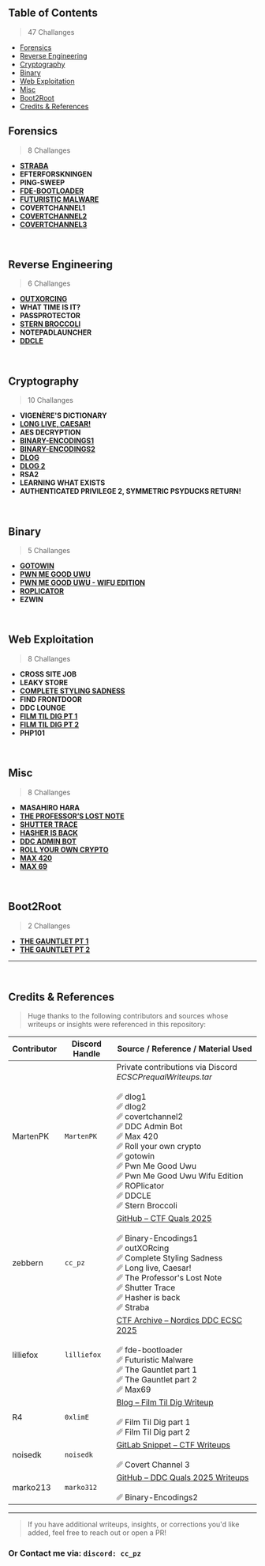 ## Table of Contents

> 47 Challanges

- [Forensics](#forensics)
- [Reverse Engineering](#reverse-engineering)
- [Cryptography](#cryptography)
- [Binary](#binary)
- [Web Exploitation](#web-exploitation)
- [Misc](#misc)
- [Boot2Root](#boot2root)
- [Credits & References](#credits--references)


<h2 >Forensics</h2>

> 8 Challanges 

- [**STRABA**](https://github.com/zebbern/Cyberlandslaget-2025/blob/main/Forensics/Straba/Straba.md)  
- **EFTERFORSKNINGEN**  
- **PING-SWEEP**
- [**FDE-BOOTLOADER**](https://github.com/zebbern/Cyberlandslaget-2025/blob/main/Forensics/fde-bootloader/fde-bootloader.md)  
- [**FUTURISTIC MALWARE**](https://github.com/zebbern/Cyberlandslaget-2025/blob/main/Forensics/Futuristic%20Malware/futuristic-malware.md)  
- **COVERTCHANNEL1**  
- [**COVERTCHANNEL2**](https://github.com/zebbern/Cyberlandslaget-2025/blob/main/Forensics/covertchannel2/covertchannel2.pdf)  
- [**COVERTCHANNEL3**](https://github.com/zebbern/Cyberlandslaget-2025/blob/main/Forensics/COVERTCHANNEL3/COVERTCHANNEL3.md)  


<br>


  <h2 >Reverse Engineering</h2> 
  
> 6 Challanges 

- [**OUTXORCING**](https://github.com/zebbern/Cyberlandslaget-2025/blob/main/Reverse%20Engineering/outXORcing/outXORcing.md)  
- **WHAT TIME IS IT?**  
- **PASSPROTECTOR**  
- [**STERN BROCCOLI**](https://github.com/zebbern/Cyberlandslaget-2025/blob/main/Reverse%20Engineering/Stern%20Broccoli/Stern%20Broccoli.pdf)  
- **NOTEPADLAUNCHER**  
- [**DDCLE**](https://github.com/zebbern/Cyberlandslaget-2025/blob/main/Reverse%20Engineering/DDCLE/DDCLE.pdf)  

<br>


  <h2 >Cryptography</h2> 
  
> 10 Challanges 

- **VIGENÈRE'S DICTIONARY**  
- [**LONG LIVE, CAESAR!**](https://github.com/zebbern/Cyberlandslaget-2025/blob/main/Cryptography/Long%20live%20Caesar/Long%20live%20Caesar.md)  
- **AES DECRYPTION**  
- [**BINARY-ENCODINGS1**](https://github.com/zebbern/Cyberlandslaget-2025/blob/main/Cryptography/Binary-Encodings1/Binary-Encodings1.md)
- [**BINARY-ENCODINGS2**](https://github.com/zebbern/Cyberlandslaget-2025/tree/main/Cryptography/crypto_Binary-Encodings2)    
- [**DLOG**](https://github.com/zebbern/Cyberlandslaget-2025/blob/main/Cryptography/dlog/dlog.pdf)
- [**DLOG 2**](https://github.com/zebbern/Cyberlandslaget-2025/blob/main/Cryptography/dlog2/dlog2.pdf) 
- **RSA2**  
- **LEARNING WHAT EXISTS**    
- **AUTHENTICATED PRIVILEGE 2, SYMMETRIC PSYDUCKS RETURN!**  


<br>

  <h2 >Binary</h2> 

> 5 Challanges 

- [**GOTOWIN**](https://github.com/zebbern/Cyberlandslaget-2025/blob/main/Binary/gotowin/gotowin.pdf)
- [**PWN ME GOOD UWU**](https://github.com/zebbern/Cyberlandslaget-2025/blob/main/Binary/Pwn%20Me%20Good%20Uwu/Pwn%20Me%20Good%20Uwu.pdf)   
- [**PWN ME GOOD UWU - WIFU EDITION**](https://github.com/zebbern/Cyberlandslaget-2025/blob/main/Binary/Pwn%20Me%20Good%20Uwu%20Wifu%20Edition/Pwn%20Me%20Good%20Uwu%20Wifu%20Edition.pdf)
- [**ROPLICATOR**](https://github.com/zebbern/Cyberlandslaget-2025/blob/main/Binary/ROPlicator/ROPlicator.pdf)
- **EZWIN**


<br>

  <h2 >Web Exploitation</h2> 

> 8 Challanges 

- **CROSS SITE JOB**  
- **LEAKY STORE**  
- [**COMPLETE STYLING SADNESS**](https://github.com/zebbern/Cyberlandslaget-2025/blob/main/Web%20Exploitation/Complete%20Styling%20Sadness/Complete%20Styling%20Sadness.md)  
- **FIND FRONTDOOR**  
- **DDC LOUNGE**  
- [**FILM TIL DIG PT 1**](https://blog.r4.dk/posts/film-til-dig/)  
- [**FILM TIL DIG PT 2**](https://blog.r4.dk/posts/film-til-dig/)  
- **PHP101**  


<br>


  <h2 >Misc</h2> 

> 8 Challanges 

- **MASAHIRO HARA**  
- [**THE PROFESSOR’S LOST NOTE**](https://github.com/zebbern/Cyberlandslaget-2025/blob/main/Misc/The%20Professors%20Lost%20Note/The%20Professors%20Lost%20Note.md)  
- [**SHUTTER TRACE**](https://github.com/zebbern/Cyberlandslaget-2025/blob/main/Misc/Shutter%20Trace/Shutter%20Trace.md)  
- [**HASHER IS BACK**](https://github.com/zebbern/Cyberlandslaget-2025/blob/main/Misc/Hasher%20is%20back/Hasher%20is%20back.md)  
- [**DDC ADMIN BOT**](https://github.com/zebbern/Cyberlandslaget-2025/blob/main/Misc/DDC%20Admin%20Bot/DDC%20Admin%20Bot.pdf)  
- [**ROLL YOUR OWN CRYPTO**](https://github.com/zebbern/Cyberlandslaget-2025/blob/main/Misc/Roll%20your%20own%20crypto/Roll%20your%20own%20crypto.pdf)  
- [**MAX 420**](https://github.com/zebbern/Cyberlandslaget-2025/blob/main/Misc/Max%20420/Max%20420.pdf)  
- [**MAX 69**](https://github.com/zebbern/Cyberlandslaget-2025/blob/main/Misc/Max%2069/max-69.md)

<br>


  <h2 >Boot2Root</h2> 

> 2 Challanges 

- [**THE GAUNTLET PT 1**](https://github.com/zebbern/Cyberlandslaget-2025/blob/main/Boot2root/the-gauntlet-part-1/the-gauntlet-part-1.md)
- [**THE GAUNTLET PT 2**](https://github.com/zebbern/Cyberlandslaget-2025/blob/main/Boot2root/the-gauntlet-part-2/the-gauntlet-part-2.md)



---

<br>

## Credits & References

> Huge thanks to the following contributors and sources whose writeups or insights were referenced in this repository:

| Contributor     | Discord Handle | Source / Reference / Material Used |
|----------------|----------------|---------------------|
| MartenPK          | `MartenPK`       | Private contributions via Discord *ECSCPrequalWriteups.tar* <br> <br> ␥ dlog1 <br> ␥ dlog2 <br> ␥ covertchannel2 <br> ␥ DDC Admin Bot <br> ␥ Max 420 <br> ␥ Roll your own crypto <br> ␥ gotowin <br> ␥ Pwn Me Good Uwu <br> ␥ Pwn Me Good Uwu Wifu Edition <br> ␥ ROPlicator <br> ␥ DDCLE <br> ␥ Stern Broccoli <br> |
| zebbern        | `cc_pz`     |  [GitHub – CTF Quals 2025](https://github.com/zebbern/Cyberlandslaget-2025) <br> <br> ␥ Binary-Encodings1 <br>␥ outXORcing <br>␥ Complete Styling Sadness <br>␥ Long live, Caesar! <br>␥ The Professor's Lost Note<br>␥ Shutter Trace<br>␥ Hasher is back<br>␥ Straba<br>
| lilliefox       | `lilliefox`    | [CTF Archive – Nordics DDC ECSC 2025](https://ctf.lillie.sh/archive/tag/nordics-ddc-ecsc-2025/) <br> <br> ␥ fde-bootloader <br> ␥ Futuristic Malware <br> ␥ The Gauntlet part 1 <br> ␥ The Gauntlet part 2 <br> ␥ Max69 <br> |
| R4              | `0xlimE`    | [Blog – Film Til Dig Writeup](https://blog.r4.dk/posts/film-til-dig/) <br> <br> ␥ Film Til Dig part 1 <br> ␥ Film Til Dig part 2 |
| noisedk         | `noisedk`      | [GitLab Snippet – CTF Writeups](https://gitlab.com/-/snippets/4827407) <br> <br> ␥ Covert Channel 3 <br>|
| marko213        | `marko312`     | [GitHub – DDC Quals 2025 Writeups](https://github.com/marko213/ctf-writeups/tree/main/2025/DDC-quals/crypto_Binary-Encodings2) <br> <br> ␥ Binary-Encodings2 <br>|

---

> If you have additional writeups, insights, or corrections you'd like added, feel free to reach out or open a PR!

### Or Contact me via: <code>discord: cc_pz</code> 


